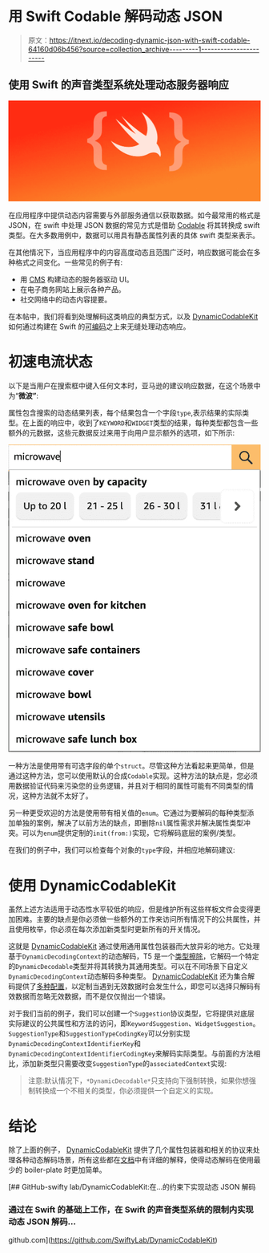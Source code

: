 # 用 Swift Codable 解码动态 JSON

> 原文：<https://itnext.io/decoding-dynamic-json-with-swift-codable-64160d06b456?source=collection_archive---------1----------------------->

## 使用 Swift 的声音类型系统处理动态服务器响应

![](img/501bf257feef03d2a3db06c140533d6a.png)

在应用程序中提供动态内容需要与外部服务通信以获取数据。如今最常用的格式是 JSON，在 swift 中处理 JSON 数据的常见方式是借助 [Codable](https://developer.apple.com/documentation/swift/codable) 将其转换成 swift 类型。在大多数用例中，数据可以用具有静态属性列表的具体 swift 类型来表示。

在其他情况下，当应用程序中的内容高度动态且范围广泛时，响应数据可能会在多种格式之间变化。一些常见的例子有:

*   用 [CMS](https://en.wikipedia.org/wiki/Content_management_system) 构建动态的服务器驱动 UI。
*   在电子商务网站上展示各种产品。
*   社交网络中的动态内容提要。

在本帖中，我们将看到处理解码这类响应的典型方式，以及 [DynamicCodableKit](https://github.com/SwiftyLab/DynamicCodableKit) 如何通过构建在 Swift 的[可编码](https://developer.apple.com/documentation/swift/codable)之上来无缝处理动态响应。

# 初速电流状态

以下是当用户在搜索框中键入任何文本时，亚马逊的建议响应数据，在这个场景中为“**微波”**:

属性包含搜索的动态结果列表，每个结果包含一个字段`type`,表示结果的实际类型。在上面的响应中，收到了`KEYWORD`和`WIDGET`类型的结果，每种类型都包含一些额外的元数据，这些元数据反过来用于向用户显示额外的选项，如下所示:

![](img/9657a62e3ad2308ccf4d1d29e4168a32.png)

一种方法是使用带有可选字段的单个`struct`。尽管这种方法看起来更简单，但是通过这种方法，您可以使用默认的合成`Codable`实现。这种方法的缺点是，您必须用数据验证代码来污染您的业务逻辑，并且对于相同的属性可能有不同类型的情况，这种方法就不太好了。

另一种更受欢迎的方法是使用带有相关值的`enum`。它通过为要解码的每种类型添加单独的案例，解决了以前方法的缺点，即删除`nil`属性需求并解决属性类型冲突。可以为`enum`提供定制的`init(from:)`实现，它将解码底层的案例/类型。

在我们的例子中，我们可以检查每个对象的`type`字段，并相应地解码建议:

# 使用 DynamicCodableKit

虽然上述方法适用于动态性水平较低的响应，但是维护所有这些样板文件会变得更加困难。主要的缺点是你必须做一些额外的工作来访问所有情况下的公共属性，并且使用枚举，你必须在每次添加新类型时更新所有的开关情况。

这就是 [DynamicCodableKit](https://github.com/SwiftyLab/DynamicCodableKit) 通过使用通用属性包装器而大放异彩的地方。它处理基于`DynamicDecodingContext`的动态解码，T5 是一个[类型擦除](https://fabernovel.github.io/2020-06-03/approaches-to-type-erasure-in-swift#:~:text=%20Approaches%20to%20Type%20Erasure%20in%20Swift%20,are%20very%20constrained%20to%20work%20with.%20More%20)，它解码一个特定的`DynamicDecodable`类型并将其转换为其通用类型。可以在不同场景下自定义`DynamicDecodingContext`动态解码多种类型。 [DynamicCodableKit](https://github.com/SwiftyLab/DynamicCodableKit) 还为集合解码提供了[多种配置](https://swiftylab.github.io/DynamicCodableKit/documentation/dynamiccodablekit/collectiondecoding/)，以定制当遇到无效数据时会发生什么，即您可以选择只解码有效数据而忽略无效数据，而不是仅仅抛出一个错误。

对于我们当前的例子，我们可以创建一个`Suggestion`协议类型，它将提供对底层实际建议的公共属性和方法的访问，即`KeywordSuggestion`、`WidgetSuggestion`。`SuggestionType`和`SuggestionTypeCodingKey`可以分别实现`DynamicDecodingContextIdentifierKey`和`DynamicDecodingContextIdentifierCodingKey`来解码实际类型。与前面的方法相比，添加新类型只需要改变`SuggestionType`的`associatedContext`实现:

> 注意:默认情况下，`*DynamicDecodable*`只支持向下强制转换，如果你想强制转换成一个不相关的类型，你必须提供一个自定义的实现。

# 结论

除了上面的例子， [DynamicCodableKit](https://github.com/SwiftyLab/DynamicCodableKit) 提供了几个属性包装器和相关的协议来处理各种动态解码场景，所有这些都在[文档](https://swiftylab.github.io/DynamicCodableKit/documentation/dynamiccodablekit/)中有详细的解释，使得动态解码在使用最少的 boiler-plate 时更加简单。

[](https://github.com/SwiftyLab/DynamicCodableKit) [## GitHub-swifty lab/DynamicCodableKit:在…的约束下实现动态 JSON 解码

### 通过在 Swift 的基础上工作，在 Swift 的声音类型系统的限制内实现动态 JSON 解码…

github.com](https://github.com/SwiftyLab/DynamicCodableKit)
